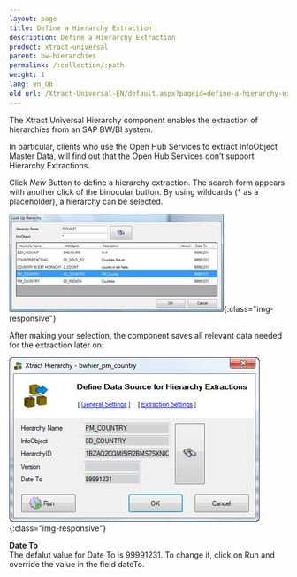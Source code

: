 ```yaml
---
layout: page
title: Define a Hierarchy Extraction
description: Define a Hierarchy Extraction
product: xtract-universal
parent: bw-hierarchies
permalink: /:collection/:path
weight: 1
lang: en_GB
old_url: /Xtract-Universal-EN/default.aspx?pageid=define-a-hierarchy-extraction
---
```


The Xtract Universal Hierarchy component enables the extraction of hierarchies from an SAP BW/BI system.

In particular, clients who use the Open Hub Services to extract InfoObject Master Data, will find out that the Open Hub Services don’t support Hierarchy Extractions.

Click *New* Button to define a hierarchy extraction. The search form appears with another click of the binocular button. By using wildcards (* as a placeholder), a hierarchy can be selected.

![Look-Up-Hierarchy](/img/content/Look-Up-Hierarchy.png){:class="img-responsive"}

After making your selection, the component saves all relevant data needed for the extraction later on:

![Define-Data-Source-Hierarchy](/img/content/Define-Data-Source-Hierarchy.jpg){:class="img-responsive"}

**Date To**<br>
The defalut value for Date To is 99991231. To change it, click on Run and override the value in the field dateTo. 
